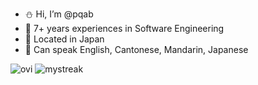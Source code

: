 - :snowman: Hi, I’m @pqab
- :rocket: 7+ years experiences in Software Engineering
- :japanese_castle: Located in Japan
- :speech_balloon: Can speak English, Cantonese, Mandarin, Japanese

<img src="https://github-readme-stats.vercel.app/api/top-langs?username=pqab&show_icons=true&locale=en&layout=compact&theme=chartreuse-dark" alt="ovi" />

<img src="https://github-readme-streak-stats.herokuapp.com/?user=pqab&theme=tokyonight" alt="mystreak"/>

